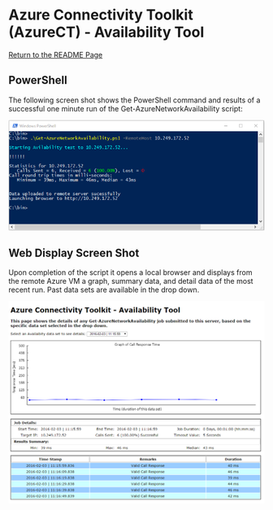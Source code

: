 # Azure Connectivity Toolkit (AzureCT) - Availability Tool

[Return to the README Page][HOME]

## PowerShell
The following screen shot shows the PowerShell command and results of a successful one minute run of the Get-AzureNetworkAvailability script:

![0]

## Web Display Screen Shot
Upon completion of the script it opens a local browser and displays from the remote Azure VM a graph, summary data, and detail data of the most recent run. Past data sets are available in the drop down.

![1]

<!--Image References-->
[0]: PowerShellOneMinute.png "One Minute PowerShell Run"
[1]: DisplayOneMinute.png "Web Server Display of Data Set"

<!--Link References-->
[HOME]: ../